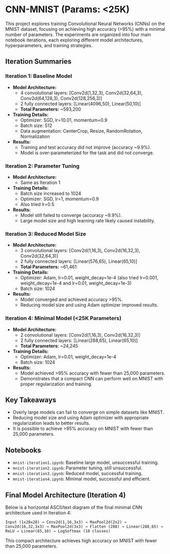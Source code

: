 # CNN-MNIST (Params: <25K)

This project explores training Convolutional Neural Networks (CNNs) on the MNIST dataset, focusing on achieving high accuracy (>95%) with a minimal number of parameters. The experiments are organized into four main notebook iterations, each exploring different model architectures, hyperparameters, and training strategies.

## Iteration Summaries

### Iteration 1: Baseline Model
- **Model Architecture:**
  - 4 convolutional layers: [Conv2d(1,32,3), Conv2d(32,64,3), Conv2d(64,128,3), Conv2d(128,256,3)]
  - 2 fully connected layers: [Linear(4096,50), Linear(50,10)]
  - **Total Parameters:** ~593,200
- **Training Details:**
  - Optimizer: SGD, lr=10.01, momentum=0.9
  - Batch size: 512
  - Data augmentation: CenterCrop, Resize, RandomRotation, Normalization
- **Results:**
  - Training and test accuracy did not improve (accuracy ~9.9%).
  - Model is over-parameterized for the task and did not converge.

### Iteration 2: Parameter Tuning
- **Model Architecture:**
  - Same as Iteration 1
- **Training Details:**
  - Batch size increased to 1024
  - Optimizer: SGD, lr=1, momentum=0.9
  - Also tried lr=0.5
- **Results:**
  - Model still failed to converge (accuracy ~9.9%).
  - Large model size and high learning rate likely caused instability.

### Iteration 3: Reduced Model Size
- **Model Architecture:**
  - 3 convolutional layers: [Conv2d(1,16,3), Conv2d(16,32,3), Conv2d(32,64,3)]
  - 2 fully connected layers: [Linear(576,65), Linear(65,10)]
  - **Total Parameters:** ~61,461
- **Training Details:**
  - Optimizer: Adam, lr=0.01, weight_decay=1e-4 (also tried lr=0.001, weight_decay=1e-4 and lr=0.01, weight_decay=1e-3)
  - Batch size: 1024
- **Results:**
  - Model converged and achieved accuracy >95%.
  - Reducing model size and using Adam optimizer improved results.

### Iteration 4: Minimal Model (<25K Parameters)
- **Model Architecture:**
  - 2 convolutional layers: [Conv2d(1,16,3), Conv2d(16,32,3)]
  - 2 fully connected layers: [Linear(288,65), Linear(65,10)]
  - **Total Parameters:** ~24,245
- **Training Details:**
  - Optimizer: Adam, lr=0.01, weight_decay=1e-4
  - Batch size: 1024
- **Results:**
  - Model achieved >95% accuracy with fewer than 25,000 parameters.
  - Demonstrates that a compact CNN can perform well on MNIST with proper regularization and training.

## Key Takeaways
- Overly large models can fail to converge on simple datasets like MNIST.
- Reducing model size and using Adam optimizer with appropriate regularization leads to better results.
- It is possible to achieve >95% accuracy on MNIST with fewer than 25,000 parameters.

## Notebooks
- `mnist-iteration1.ipynb`: Baseline large model, unsuccessful training.
- `mnist-iteration2.ipynb`: Parameter tuning, still unsuccessful.
- `mnist-iteration3.ipynb`: Reduced model, successful training.
- `mnist-iteration4.ipynb`: Minimal model, successful and efficient.

## Final Model Architecture (Iteration 4)

Below is a horizontal ASCII/text diagram of the final minimal CNN architecture used in Iteration 4:

```
Input (1x28x28) → Conv2d(1,16,3x3) → MaxPool2d(2x2) → Conv2d(16,32,3x3) → MaxPool2d(3x3) → Flatten (288) → Linear(288,65) → ReLU → Linear(65,10) → LogSoftmax (10 classes)
```

This compact architecture achieves high accuracy on MNIST with fewer than 25,000 parameters.
